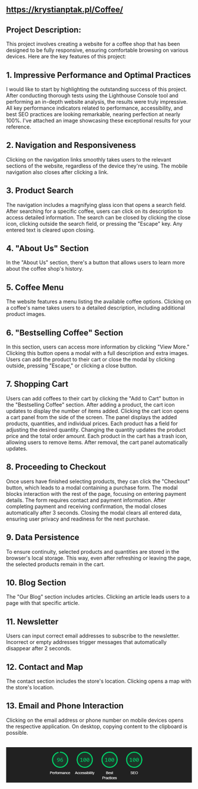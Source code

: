## https://krystianptak.pl/Coffee/


## **Project Description:** 
This project involves creating a website for a coffee shop that has been designed to be fully responsive, ensuring comfortable browsing on various devices. Here are the key features of this project:

## 1. Impressive Performance and Optimal Practices
I would like to start by highlighting the outstanding success of this project. After conducting thorough tests using the Lighthouse Console tool and performing an in-depth website analysis, the results were truly impressive. All key performance indicators related to performance, accessibility, and best SEO practices are looking remarkable, nearing perfection at nearly 100%. I've attached an image showcasing these exceptional results for your reference.

## 2. Navigation and Responsiveness
Clicking on the navigation links smoothly takes users to the relevant sections of the website, regardless of the device they're using. The mobile navigation also closes after clicking a link.

## 3. Product Search
The navigation includes a magnifying glass icon that opens a search field. After searching for a specific coffee, users can click on its description to access detailed information. The search can be closed by clicking the close icon, clicking outside the search field, or pressing the "Escape" key. Any entered text is cleared upon closing.

## 4. "About Us" Section
In the "About Us" section, there's a button that allows users to learn more about the coffee shop's history.

## 5. Coffee Menu
The website features a menu listing the available coffee options. Clicking on a coffee's name takes users to a detailed description, including additional product images.

## 6. "Bestselling Coffee" Section
In this section, users can access more information by clicking "View More." Clicking this button opens a modal with a full description and extra images. Users can add the product to their cart or close the modal by clicking outside, pressing "Escape," or clicking a close button.

## 7. Shopping Cart
Users can add coffees to their cart by clicking the "Add to Cart" button in the "Bestselling Coffee" section. After adding a product, the cart icon updates to display the number of items added. Clicking the cart icon opens a cart panel from the side of the screen. The panel displays the added products, quantities, and individual prices. Each product has a field for adjusting the desired quantity. Changing the quantity updates the product price and the total order amount. Each product in the cart has a trash icon, allowing users to remove items. After removal, the cart panel automatically updates.

## 8. Proceeding to Checkout
Once users have finished selecting products, they can click the "Checkout" button, which leads to a modal containing a purchase form. The modal blocks interaction with the rest of the page, focusing on entering payment details. The form requires contact and payment information. After completing payment and receiving confirmation, the modal closes automatically after 3 seconds. Closing the modal clears all entered data, ensuring user privacy and readiness for the next purchase.

## 9. Data Persistence
To ensure continuity, selected products and quantities are stored in the browser's local storage. This way, even after refreshing or leaving the page, the selected products remain in the cart.

## 10. Blog Section
The "Our Blog" section includes articles. Clicking an article leads users to a page with that specific article.

## 11. Newsletter
Users can input correct email addresses to subscribe to the newsletter. Incorrect or empty addresses trigger messages that automatically disappear after 2 seconds.

## 12. Contact and Map
The contact section includes the store's location. Clicking opens a map with the store's location.

## 13. Email and Phone Interaction
Clicking on the email address or phone number on mobile devices opens the respective application. On desktop, copying content to the clipboard is possible.

<br>
<img src="coffe_lighthouse.png">
